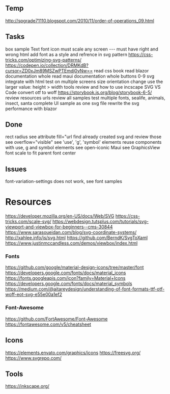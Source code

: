 ﻿
## Temp
http://spgrade71110.blogspot.com/2010/11/order-of-operations_09.html

## Tasks
box sample
	Text
	font icon
	must scale any screen
	---
	must have right and wrong
html add font as a style and refrence in svg
pattern
	https://css-tricks.com/optimizing-svg-patterns/
	https://codepen.io/collection/DRMKdB?cursor=ZD0xJm89MSZwPTEmdj0yNw==
read css book
read blazor documentation whole
read maui documentation whole
buttons 0-9
	svg
	integrate with html
	test on multiple screens
		size
		orientation change
		use the larger value: height > width 
tools review and how to use
	incscape
	SVG VS Code
convert otf to woff
https://storybook.js.org/blog/storybook-6-5/
review resources urls
review all samples
test multiple fonts, sealife, animals, insect, santa
complete UI sample as one svg file
rewrite the svg performance with blazor



## Done
rect radius
see attribute fill="url
find already created svg and review those
see overflow="visible"
see 'use', 'g', 'symbol' elements
reuse components
	with use, g and symbol elements
see open-iconic
Maui see GraphicsView
font scale to fit parent
font center

## Issues
font-variation-settings does not work, see font samples

# Resources
https://developer.mozilla.org/en-US/docs/Web/SVG
https://css-tricks.com/scale-svg/
https://webdesign.tutsplus.com/tutorials/svg-viewport-and-viewbox-for-beginners--cms-30844
https://www.sarasoueidan.com/blog/svg-coordinate-systems/
http://xahlee.info/js/svg.html
https://github.com/BerndK/SvgToXaml
https://www.justinmccandless.com/demos/viewbox/index.html

### Fonts
https://github.com/google/material-design-icons/tree/master/font
https://developers.google.com/fonts/docs/material_icons
https://fonts.googleapis.com/icon?family=Material+Icons
https://developers.google.com/fonts/docs/material_symbols
https://medium.com/@aitareydesign/understanding-of-font-formats-ttf-otf-woff-eot-svg-e55e00a1ef2

### Font-Awesome
https://github.com/FortAwesome/Font-Awesome
https://fontawesome.com/v5/cheatsheet

## Icons
https://elements.envato.com/graphics/icons
https://freesvg.org/
https://www.svgrepo.com/

## Tools
https://inkscape.org/